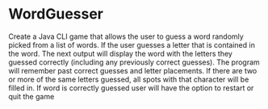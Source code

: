 # WordGuesser
Create a Java CLI game that allows the user to guess a word randomly picked from a list of words.
If the user guesses a letter that is contained in the word. The next output will display the word with the letters they guessed correctly (including any previously correct guesses). 
The program will remember past correct guesses and letter placements. If there are two or more of the same letters guessed, all spots with that character will be filled in. If word is correctly guessed user will have the option to restart or quit the game 
